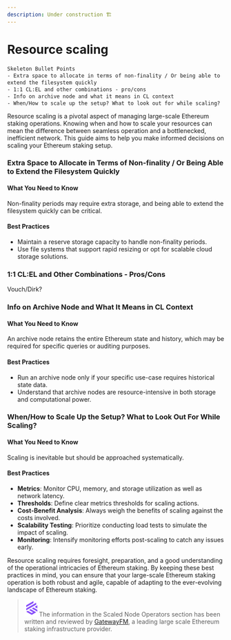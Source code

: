 ```yaml
---
description: Under construction 🏗️
---
```


# Resource scaling

```
Skeleton Bullet Points
- Extra space to allocate in terms of non-finality / Or being able to extend the filesystem quickly
- 1:1 CL:EL and other combinations - pro/cons
- Info on archive node and what it means in CL context
- When/How to scale up the setup? What to look out for while scaling?
```

Resource scaling is a pivotal aspect of managing large-scale Ethereum staking operations. Knowing when and how to scale your resources can mean the difference between seamless operation and a bottlenecked, inefficient network. This guide aims to help you make informed decisions on scaling your Ethereum staking setup.

### Extra Space to Allocate in Terms of Non-finality / Or Being Able to Extend the Filesystem Quickly

#### What You Need to Know

Non-finality periods may require extra storage, and being able to extend the filesystem quickly can be critical.

#### Best Practices

* Maintain a reserve storage capacity to handle non-finality periods.
* Use file systems that support rapid resizing or opt for scalable cloud storage solutions.

### 1:1 CL:EL and Other Combinations - Pros/Cons

Vouch/Dirk?

### Info on Archive Node and What It Means in CL Context

#### What You Need to Know

An archive node retains the entire Ethereum state and history, which may be required for specific queries or auditing purposes.

#### Best Practices

* Run an archive node only if your specific use-case requires historical state data.
* Understand that archive nodes are resource-intensive in both storage and computational power.

### When/How to Scale Up the Setup? What to Look Out For While Scaling?

#### What You Need to Know

Scaling is inevitable but should be approached systematically.

#### Best Practices

* **Metrics**: Monitor CPU, memory, and storage utilization as well as network latency.
* **Thresholds**: Define clear metrics thresholds for scaling actions.
* **Cost-Benefit Analysis**: Always weigh the benefits of scaling against the costs involved.
* **Scalability Testing**: Prioritize conducting load tests to simulate the impact of scaling.
* **Monitoring**: Intensify monitoring efforts post-scaling to catch any issues early.



Resource scaling requires foresight, preparation, and a good understanding of the operational intricacies of Ethereum staking. By keeping these best practices in mind, you can ensure that your large-scale Ethereum staking operation is both robust and agile, capable of adapting to the ever-evolving landscape of Ethereum staking.

> <img src="../.gitbook/assets/image (8).png" alt="" data-size="line">The information in the Scaled Node Operators section has been written and reviewed by [GatewayFM](https://gateway.fm), a leading large scale Ethereum staking infrastructure provider.
